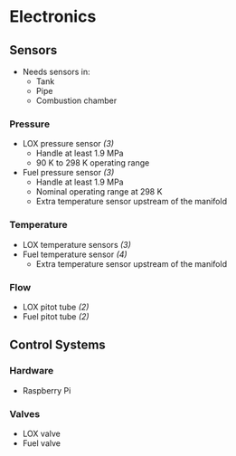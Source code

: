 # Electronics

## Sensors
- Needs sensors in:
  - Tank
  - Pipe
  - Combustion chamber

### Pressure
- LOX pressure sensor *(3)*
  - Handle at least 1.9 MPa
  - 90 K to 298 K operating range
- Fuel pressure sensor *(3)*
  - Handle at least 1.9 MPa
  - Nominal operating range at 298 K
  - Extra temperature sensor upstream of the manifold

### Temperature
- LOX temperature sensors *(3)*
- Fuel temperature sensor *(4)*
  - Extra temperature sensor upstream of the manifold

### Flow
- LOX pitot tube *(2)*
- Fuel pitot tube *(2)*

## Control Systems
### Hardware
- Raspberry Pi

### Valves
- LOX valve
- Fuel valve
